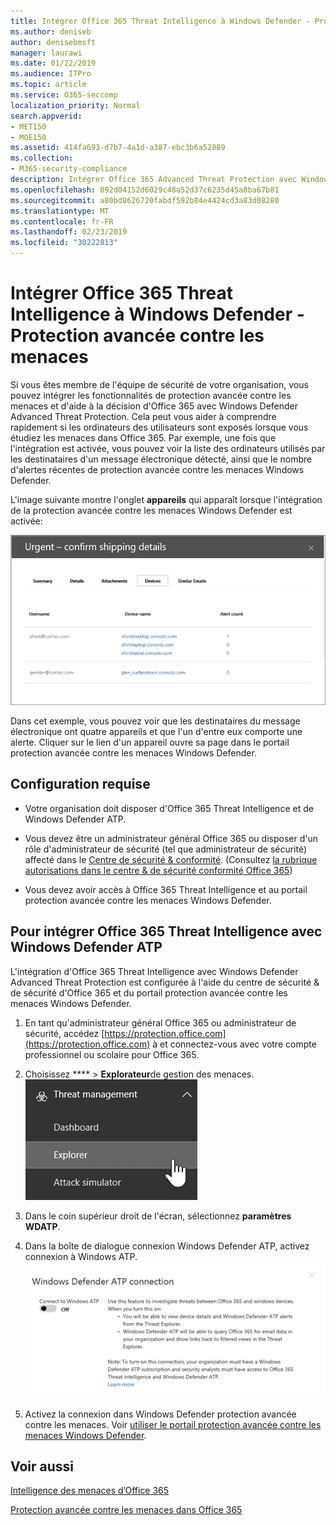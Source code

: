 ```yaml
---
title: Intégrer Office 365 Threat Intelligence à Windows Defender - Protection avancée contre les menaces
ms.author: deniseb
author: denisebmsft
manager: laurawi
ms.date: 01/22/2019
ms.audience: ITPro
ms.topic: article
ms.service: O365-seccomp
localization_priority: Normal
search.appverid:
- MET150
- MOE150
ms.assetid: 414fa693-d7b7-4a1d-a387-ebc3b6a52889
ms.collection:
- M365-security-compliance
description: Intégrer Office 365 Advanced Threat Protection avec Windows Defender protection avancée contre les menaces pour consulter des informations plus détaillées sur la gestion des menaces.
ms.openlocfilehash: 892d04152d6029c48a52d37c6235d45a8ba67b81
ms.sourcegitcommit: a80bd8626720fabdf592b84e4424cd3a83d08280
ms.translationtype: MT
ms.contentlocale: fr-FR
ms.lasthandoff: 02/23/2019
ms.locfileid: "30222813"
---
```

# <a name="integrate-office-365-threat-intelligence-with-windows-defender-advanced-threat-protection"></a>Intégrer Office 365 Threat Intelligence à Windows Defender - Protection avancée contre les menaces

Si vous êtes membre de l'équipe de sécurité de votre organisation, vous pouvez intégrer les fonctionnalités de protection avancée contre les menaces et d'aide à la décision d'Office 365 avec Windows Defender Advanced Threat Protection. Cela peut vous aider à comprendre rapidement si les ordinateurs des utilisateurs sont exposés lorsque vous étudiez les menaces dans Office 365. Par exemple, une fois que l'intégration est activée, vous pouvez voir la liste des ordinateurs utilisés par les destinataires d'un message électronique détecté, ainsi que le nombre d'alertes récentes de protection avancée contre les menaces Windows Defender.
  
L'image suivante montre l'onglet **appareils** qui apparaît lorsque l'intégration de la protection avancée contre les menaces Windows Defender est activée: 
  
![Lorsque l'ATP Windows Defender est activé, vous pouvez voir une liste des ordinateurs avec des alertes.](media/fec928ea-8f0c-44d7-80b9-a2e0a8cd4e89.PNG)
  
Dans cet exemple, vous pouvez voir que les destinataires du message électronique ont quatre appareils et que l'un d'entre eux comporte une alerte. Cliquer sur le lien d'un appareil ouvre sa page dans le portail protection avancée contre les menaces Windows Defender.
  
## <a name="requirements"></a>Configuration requise

- Votre organisation doit disposer d'Office 365 Threat Intelligence et de Windows Defender ATP.
    
- Vous devez être un administrateur général Office 365 ou disposer d'un rôle d'administrateur de sécurité (tel que administrateur de sécurité) affecté dans le [Centre de sécurité &amp; conformité](https://protection.office.com). (Consultez [la rubrique autorisations dans le centre &amp; de sécurité conformité Office 365](permissions-in-the-security-and-compliance-center.md))
    
- Vous devez avoir accès à Office 365 Threat Intelligence et au portail protection avancée contre les menaces Windows Defender.
    
## <a name="to-integrate-office-365-threat-intelligence-with-windows-defender-atp"></a>Pour intégrer Office 365 Threat Intelligence avec Windows Defender ATP

L'intégration d'Office 365 Threat Intelligence avec Windows Defender Advanced Threat Protection est configurée à l'aide du centre de sécurité & de sécurité d'Office 365 et du portail protection avancée contre les menaces Windows Defender.
  
1. En tant qu'administrateur général Office 365 ou administrateur de sécurité, accédez [https://protection.office.com](https://protection.office.com) à et connectez-vous avec votre compte professionnel ou scolaire pour Office 365. 
    
2. Choisissez **** \> **Explorateur**de gestion des menaces.<br>![Explorateur dans le menu gestion des menaces](media/ThreatMgmt-Explorer-nav.png)<br>
    
3. Dans le coin supérieur droit de l'écran, sélectionnez **paramètres WDATP**.
    
4. Dans la boîte de dialogue connexion Windows Defender ATP, activez connexion à Windows ATP.<br>![Connexion ATP Windows Defender](media/Explorer-WDATPConnection-dialog.png)<br>
    
5. Activez la connexion dans Windows Defender protection avancée contre les menaces. Voir [utiliser le portail protection avancée contre les menaces Windows Defender](https://go.microsoft.com/fwlink/?linkid=859690).

  
## <a name="related-topics"></a>Voir aussi

[Intelligence des menaces d’Office 365](office-365-ti.md)
  
[Protection avancée contre les menaces dans Office 365](office-365-atp.md)
  

